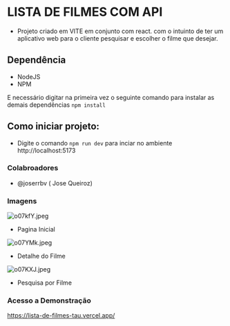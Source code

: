 # LISTA DE FILMES COM API

- Projeto criado em VITE em conjunto com react. com o intuinto de ter um aplicativo web para o cliente pesquisar e escolher o filme que desejar.

## Dependência

- NodeJS
- NPM
 
E necessário digitar na primeira vez o seguinte comando para instalar as demais dependências ```npm install```

## Como iniciar projeto:

- Digite o comando ```npm run dev``` para inciar no ambiente http://localhost:5173

### Colabroadores

- @joserrbv ( Jose Queiroz)

### Imagens

  ![o07kfY.jpeg](https://a.imagem.app/o07kfY.jpeg)
  - Pagina Inicial
 
  ![o07YMk.jpeg](https://a.imagem.app/o07YMk.jpeg)
  - Detalhe do Filme
 
  ![o07KXJ.jpeg](https://a.imagem.app/o07KXJ.jpeg)
  - Pesquisa por Filme

### Acesso a Demonstração

https://lista-de-filmes-tau.vercel.app/
